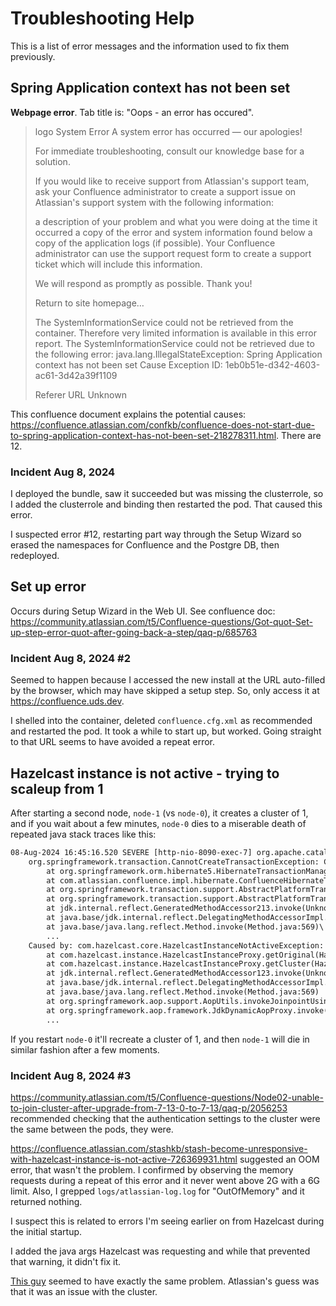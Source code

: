 # Troubleshooting Help

This is a list of error messages and the information used to fix them previously.

## Spring Application context has not been set

**Webpage error**. Tab title is: "Oops - an error has occured".

> logo System Error
> A system error has occurred — our apologies!
> 
> For immediate troubleshooting, consult our knowledge base for a solution.
> 
> If you would like to receive support from Atlassian's support team, ask your Confluence administrator to create a support issue on Atlassian's support system with the following information:
> 
> a description of your problem and what you were doing at the time it occurred
> a copy of the error and system information found below
> a copy of the application logs (if possible).
> Your Confluence administrator can use the support request form to create a support ticket which will include this information.
> 
> We will respond as promptly as possible.
> Thank you!
> 
> Return to site homepage…
> 
> The SystemInformationService could not be retrieved from the container. Therefore very limited information is available in this error report.
> The SystemInformationService could not be retrieved due to the following error: java.lang.IllegalStateException: Spring Application context has not been set
> Cause
> Exception ID: 1eb0b51e-d342-4603-ac61-3d42a39f1109
> 
> Referer URL
> Unknown

This confluence document explains the potential causes: <https://confluence.atlassian.com/confkb/confluence-does-not-start-due-to-spring-application-context-has-not-been-set-218278311.html>. There are 12.

### Incident Aug 8, 2024

I deployed the bundle, saw it succeeded but was missing the clusterrole, so I added the clusterrole and binding then restarted the pod. That caused this error.

I suspected error #12, restarting part way through the Setup Wizard so erased the namespaces for Confluence and the Postgre DB, then redeployed. 

## Set up error

Occurs during Setup Wizard in the Web UI. See confluence doc: <https://community.atlassian.com/t5/Confluence-questions/Got-quot-Set-up-step-error-quot-after-going-back-a-step/qaq-p/685763>

### Incident Aug 8, 2024 #2

Seemed to happen because I accessed the new install at the URL auto-filled by the browser, which may have skipped a setup step. So, only access it at <https://confluence.uds.dev>.

I shelled into the container, deleted `confluence.cfg.xml` as recommended and restarted the pod. It took a while to start up, but worked. Going straight to that URL seems to have avoided a repeat error.

## Hazelcast instance is not active - trying to scaleup from 1

After starting a second node, `node-1` (vs `node-0`), it creates a cluster of 1, and if you wait about a few minutes, `node-0` dies to a miserable death of repeated java stack traces like this:

```txt
08-Aug-2024 16:45:16.520 SEVERE [http-nio-8090-exec-7] org.apache.catalina.core.StandardHostValve.custom Exception Processing [ErrorPage[errorCode=500, location=/500page.jsp]]
	org.springframework.transaction.CannotCreateTransactionException: Could not open Hibernate Session for transaction; nested exception is com.hazelcast.core.HazelcastInstanceNotActiveException: Hazelcast instance is not active!
		at org.springframework.orm.hibernate5.HibernateTransactionManager.doBegin(HibernateTransactionManager.java:600)
		at com.atlassian.confluence.impl.hibernate.ConfluenceHibernateTransactionManager.doBegin(ConfluenceHibernateTransactionManager.java:31)
		at org.springframework.transaction.support.AbstractPlatformTransactionManager.startTransaction(AbstractPlatformTransactionManager.java:400)
		at org.springframework.transaction.support.AbstractPlatformTransactionManager.getTransaction(AbstractPlatformTransactionManager.java:373)
		at jdk.internal.reflect.GeneratedMethodAccessor213.invoke(Unknown Source)
		at java.base/jdk.internal.reflect.DelegatingMethodAccessorImpl.invoke(DelegatingMethodAccessorImpl.java:43)
		at java.base/java.lang.reflect.Method.invoke(Method.java:569)\
        ...
	Caused by: com.hazelcast.core.HazelcastInstanceNotActiveException: Hazelcast instance is not active!
		at com.hazelcast.instance.HazelcastInstanceProxy.getOriginal(HazelcastInstanceProxy.java:321)
		at com.hazelcast.instance.HazelcastInstanceProxy.getCluster(HazelcastInstanceProxy.java:219)
		at jdk.internal.reflect.GeneratedMethodAccessor123.invoke(Unknown Source)
		at java.base/jdk.internal.reflect.DelegatingMethodAccessorImpl.invoke(DelegatingMethodAccessorImpl.java:43)
		at java.base/java.lang.reflect.Method.invoke(Method.java:569)
		at org.springframework.aop.support.AopUtils.invokeJoinpointUsingReflection(AopUtils.java:344)
		at org.springframework.aop.framework.JdkDynamicAopProxy.invoke(JdkDynamicAopProxy.java:234)
		...
```

If you restart `node-0` it'll recreate a cluster of 1, and then `node-1` will die in similar fashion after a few moments.

### Incident Aug 8, 2024 #3

<https://community.atlassian.com/t5/Confluence-questions/Node02-unable-to-join-cluster-after-upgrade-from-7-13-0-to-7-13/qaq-p/2056253> recommended checking that the authentication settings to the cluster were the same
between the pods, they were.

<https://confluence.atlassian.com/stashkb/stash-become-unresponsive-with-hazelcast-instance-is-not-active-726369931.html> suggested an OOM error, that wasn't the problem. I confirmed by observing the memory requests during
a repeat of this error and it never went above 2G with a 6G limit. Also, I grepped `logs/atlassian-log.log` for "OutOfMemory" and it returned nothing.

I suspect this is related to errors I'm seeing earlier on from Hazelcast during the initial startup.

I added the java args Hazelcast was requesting and while that prevented that warning, it didn't fix it.

[This guy](https://github.com/atlassian/data-center-helm-charts/issues/224) seemed to have exactly the same problem. Atlassian's guess was that it was an issue with the cluster.

